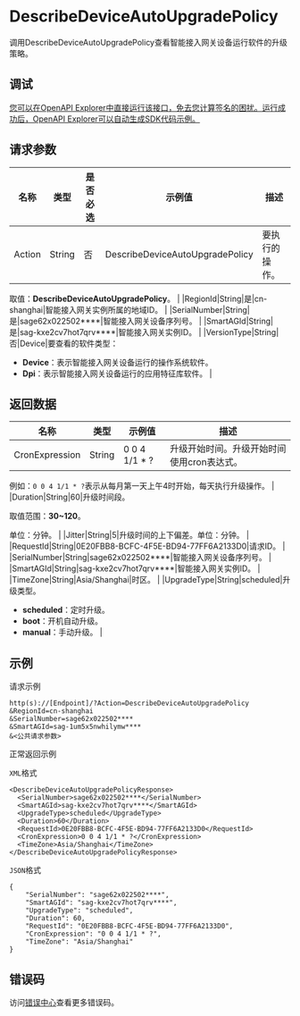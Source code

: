 # DescribeDeviceAutoUpgradePolicy

调用DescribeDeviceAutoUpgradePolicy查看智能接入网关设备运行软件的升级策略。

## 调试

[您可以在OpenAPI Explorer中直接运行该接口，免去您计算签名的困扰。运行成功后，OpenAPI Explorer可以自动生成SDK代码示例。](https://api.aliyun.com/#product=Smartag&api=DescribeDeviceAutoUpgradePolicy&type=RPC&version=2018-03-13)

## 请求参数

|名称|类型|是否必选|示例值|描述|
|--|--|----|---|--|
|Action|String|否|DescribeDeviceAutoUpgradePolicy|要执行的操作。

 取值：**DescribeDeviceAutoUpgradePolicy**。 |
|RegionId|String|是|cn-shanghai|智能接入网关实例所属的地域ID。 |
|SerialNumber|String|是|sage62x022502\*\*\*\*|智能接入网关设备序列号。 |
|SmartAGId|String|是|sag-kxe2cv7hot7qrv\*\*\*\*|智能接入网关实例ID。 |
|VersionType|String|否|Device|要查看的软件类型：

 -   **Device**：表示智能接入网关设备运行的操作系统软件。
-   **Dpi**：表示智能接入网关设备运行的应用特征库软件。 |

## 返回数据

|名称|类型|示例值|描述|
|--|--|---|--|
|CronExpression|String|0 0 4 1/1 \* ?|升级开始时间。升级开始时间使用cron表达式。

 例如：`0 0 4 1/1 * ?`表示从每月第一天上午4时开始，每天执行升级操作。 |
|Duration|String|60|升级时间段。

 取值范围：**30~120**。

 单位：分钟。 |
|Jitter|String|5|升级时间的上下偏差。单位：分钟。 |
|RequestId|String|0E20FBB8-BCFC-4F5E-BD94-77FF6A2133D0|请求ID。 |
|SerialNumber|String|sage62x022502\*\*\*\*|智能接入网关设备序列号。 |
|SmartAGId|String|sag-kxe2cv7hot7qrv\*\*\*\*|智能接入网关实例ID。 |
|TimeZone|String|Asia/Shanghai|时区。 |
|UpgradeType|String|scheduled|升级类型。

 -   **scheduled**：定时升级。
-   **boot**：开机自动升级。
-   **manual**：手动升级。 |

## 示例

请求示例

```
http(s)://[Endpoint]/?Action=DescribeDeviceAutoUpgradePolicy
&RegionId=cn-shanghai
&SerialNumber=sage62x022502****
&SmartAGId=sag-1um5x5nwhilymw****
&<公共请求参数>
```

正常返回示例

`XML`格式

```
<DescribeDeviceAutoUpgradePolicyResponse>
  <SerialNumber>sage62x022502****</SerialNumber>
  <SmartAGId>sag-kxe2cv7hot7qrv****</SmartAGId>
  <UpgradeType>scheduled</UpgradeType>
  <Duration>60</Duration>
  <RequestId>0E20FBB8-BCFC-4F5E-BD94-77FF6A2133D0</RequestId>
  <CronExpression>0 0 4 1/1 * ?</CronExpression>
  <TimeZone>Asia/Shanghai</TimeZone>
</DescribeDeviceAutoUpgradePolicyResponse>
```

`JSON`格式

```
{
	"SerialNumber": "sage62x022502****",
	"SmartAGId": "sag-kxe2cv7hot7qrv****",
	"UpgradeType": "scheduled",
	"Duration": 60,
	"RequestId": "0E20FBB8-BCFC-4F5E-BD94-77FF6A2133D0",
	"CronExpression": "0 0 4 1/1 * ?",
	"TimeZone": "Asia/Shanghai"
}
```

## 错误码

访问[错误中心](https://error-center.aliyun.com/status/product/Smartag)查看更多错误码。

